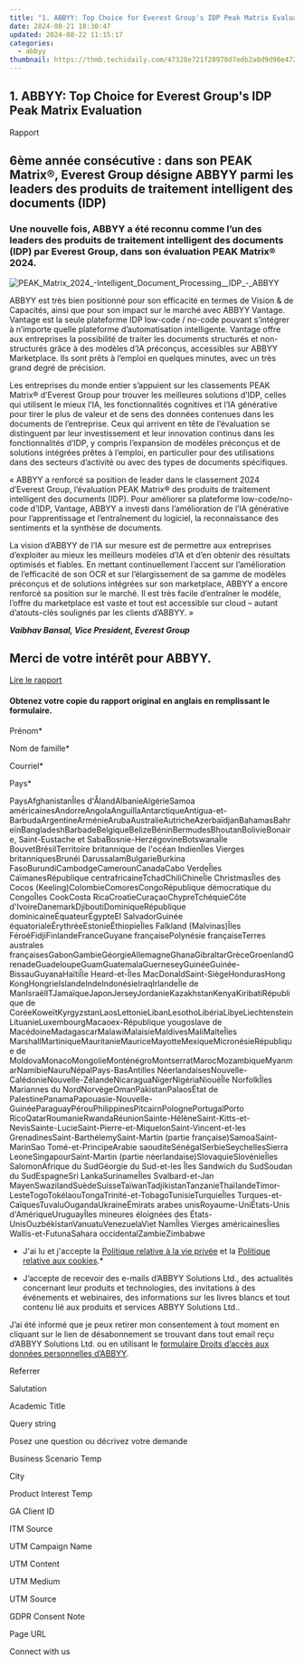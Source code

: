 ```yaml
---
title: "1. ABBYY: Top Choice for Everest Group's IDP Peak Matrix Evaluation"
date: 2024-08-21 18:30:47
updated: 2024-08-22 11:15:17
categories:
  - abbyy
thumbnail: https://thmb.techidaily.com/47328e721f28970d7edb2a0d9d90e472269e175fd666c4bf3d21fb8d44bdd3c8.png
---
```


## 1. ABBYY: Top Choice for Everest Group's IDP Peak Matrix Evaluation

Rapport

## 6ème année consécutive : dans son PEAK Matrix®, Everest Group désigne ABBYY parmi les leaders des produits de traitement intelligent des documents (IDP)

### Une nouvelle fois, ABBYY a été reconnu comme l’un des leaders des produits de traitement intelligent des documents (IDP) par Everest Group, dans son évaluation PEAK Matrix® 2024\. 

![PEAK_Matrix_2024_-_Intelligent_Document_Processing__IDP__-_ABBYY](https://content.abbyy.com/-/media/project/abbyy/abbyy/insights/resource-center/content-images/peak_matrix_2024_-_intelligent_document_processing__idp__-_abbyy.jpg)

ABBYY est très bien positionné pour son efficacité en termes de Vision & de Capacités, ainsi que pour son impact sur le marché avec ABBYY Vantage. Vantage est la seule plateforme IDP low-code / no-code pouvant s’intégrer à n’importe quelle plateforme d’automatisation intelligente. Vantage offre aux entreprises la possibilité de traiter les documents structurés et non-structurés grâce à des modèles d’IA préconçus, accessibles sur ABBYY Marketplace. Ils sont prêts à l’emploi en quelques minutes, avec un très grand degré de précision. 

Les entreprises du monde entier s’appuient sur les classements PEAK Matrix® d’Everest Group pour trouver les meilleures solutions d’IDP, celles qui utilisent le mieux l’IA, les fonctionnalités cognitives et l’IA générative pour tirer le plus de valeur et de sens des données contenues dans les documents de l’entreprise. Ceux qui arrivent en tête de l’évaluation se distinguent par leur investissement et leur innovation continus dans les fonctionnalités d’IDP, y compris l’expansion de modèles préconçus et de solutions intégrées prêtes à l’emploi, en particulier pour des utilisations dans des secteurs d’activité ou avec des types de documents spécifiques. 

« ABBYY a renforcé sa position de leader dans le classement 2024 d’Everest Group, l’évaluation PEAK Matrix® des produits de traitement intelligent des documents (IDP). Pour améliorer sa plateforme low-code/no-code d’IDP, Vantage, ABBYY a investi dans l’amélioration de l’IA générative pour l’apprentissage et l’entraînement du logiciel, la reconnaissance des sentiments et la synthèse de documents. 

La vision d’ABBYY de l’IA sur mesure est de permettre aux entreprises d’exploiter au mieux les meilleurs modèles d’IA et d’en obtenir des résultats optimisés et fiables. En mettant continuellement l’accent sur l’amélioration de l’efficacité de son OCR et sur l’élargissement de sa gamme de modèles préconçus et de solutions intégrées sur son marketplace, ABBYY a encore renforcé sa position sur le marché. Il est très facile d’entraîner le modèle, l’offre du marketplace est vaste et tout est accessible sur cloud – autant d’atouts-clés soulignés par les clients d’ABBYY. »

_**Vaibhav Bansal, Vice President, Everest Group**_ 

## Merci de votre intérêt pour ABBYY. 

[Lire le rapport](https://global.abbyy.com/hubfs/documents/content/report-everest-group-idp-products-peak-matrix-assessment-2024-en.pdf "Read the report") 

#### Obtenez votre copie du rapport original en anglais en remplissant le formulaire. 

Prénom\*

Nom de famille\*

Courriel\*

Pays\*

PaysAfghanistanÎles d'ÅlandAlbanieAlgérieSamoa américainesAndorreAngolaAnguillaAntarctiqueAntigua-et-BarbudaArgentineArménieArubaAustralieAutricheAzerbaïdjanBahamasBahreïnBangladeshBarbadeBelgiqueBelizeBéninBermudesBhoutanBolivieBonaire, Saint-Eustache et SabaBosnie-HerzégovineBotswanaÎle BouvetBrésilTerritoire britannique de l'océan IndienÎles Vierges britanniquesBrunéi DarussalamBulgarieBurkina FasoBurundiCambodgeCamerounCanadaCabo VerdeÎles CaïmanesRépublique centrafricaineTchadChiliChineÎle ChristmasÎles des Cocos (Keeling)ColombieComoresCongoRépublique démocratique du CongoÎles CookCosta RicaCroatieCuraçaoChypreTchéquieCôte d'IvoireDanemarkDjiboutiDominiqueRépublique dominicaineÉquateurÉgypteEl SalvadorGuinée équatorialeÉrythréeEstonieÉthiopieÎles Falkland (Malvinas)Îles FéroéFidjiFinlandeFranceGuyane françaisePolynésie françaiseTerres australes françaisesGabonGambieGéorgieAllemagneGhanaGibraltarGrèceGroenlandGrenadeGuadeloupeGuamGuatemalaGuerneseyGuinéeGuinée-BissauGuyanaHaïtiÎle Heard-et-Îles MacDonaldSaint-SiègeHondurasHong KongHongrieIslandeIndeIndonésieIraqIrlandeÎle de ManIsraëlITJamaïqueJaponJerseyJordanieKazakhstanKenyaKiribatiRépublique de CoréeKoweïtKyrgyzstanLaosLettonieLibanLesothoLibériaLibyeLiechtensteinLituanieLuxembourgMacaoex-République yougoslave de MacédoineMadagascarMalawiMalaisieMaldivesMaliMalteÎles MarshallMartiniqueMauritanieMauriceMayotteMexiqueMicronésieRépublique de MoldovaMonacoMongolieMonténégroMontserratMarocMozambiqueMyanmarNamibieNauruNépalPays-BasAntilles NéerlandaisesNouvelle-CalédonieNouvelle-ZélandeNicaraguaNigerNigériaNiouéÎle NorfolkÎles Mariannes du NordNorvègeOmanPakistanPalaosÉtat de PalestinePanamaPapouasie-Nouvelle-GuinéeParaguayPérouPhilippinesPitcairnPolognePortugalPorto RicoQatarRoumanieRwandaRéunionSainte-HélèneSaint-Kitts-et-NevisSainte-LucieSaint-Pierre-et-MiquelonSaint-Vincent-et-les GrenadinesSaint-BarthélemySaint-Martin (partie française)SamoaSaint-MarinSao Tomé-et-PrincipeArabie saouditeSénégalSerbieSeychellesSierra LeoneSingapourSaint-Martin (partie néerlandaise)SlovaquieSlovénieÎles SalomonAfrique du SudGéorgie du Sud-et-les Îles Sandwich du SudSoudan du SudEspagneSri LankaSurinameÎles Svalbard-et-Jan MayenSwazilandSuèdeSuisseTaïwanTadjikistanTanzanieThaïlandeTimor-LesteTogoTokélaouTongaTrinité-et-TobagoTunisieTurquieÎles Turques-et-CaïquesTuvaluOugandaUkraineÉmirats arabes unisRoyaume-UniÉtats-Unis d'AmériqueUruguayÎles mineures éloignées des États-UnisOuzbékistanVanuatuVenezuelaViet NamÎles Vierges américainesÎles Wallis-et-FutunaSahara occidentalZambieZimbabwe

* J'ai lu et j'accepte la [Politique relative à la vie privée](https://tools.techidaily.com/abbyy/products/) et la [Politique relative aux cookies](https://tools.techidaily.com/abbyy/products/).\*

* J’accepte de recevoir des e-mails d’ABBYY Solutions Ltd., des actualités concernant leur produits et technologies, des invitations à des événements et webinaires, des informations sur les livres blancs et tout contenu lié aux produits et services ABBYY Solutions Ltd..  
    
J’ai été informé que je peux retirer mon consentement à tout moment en cliquant sur le lien de désabonnement se trouvant dans tout email reçu d’ABBYY Solutions Ltd. ou en utilisant le [formulaire Droits d’accès aux données personnelles d’ABBYY](https://tools.techidaily.com/abbyy/products/).

Referrer

Salutation

Academic Title

Query string

Posez une question ou décrivez votre demande 

Business Scenario Temp

City

Product Interest Temp

GA Client ID

ITM Source

UTM Campaign Name

UTM Content

UTM Medium

UTM Source

GDPR Consent Note

Page URL

Connect with us

<ins class="adsbygoogle"
     style="display:block"
     data-ad-format="autorelaxed"
     data-ad-client="ca-pub-7571918770474297"
     data-ad-slot="1223367746"></ins>



<ins class="adsbygoogle"
     style="display:block"
     data-ad-client="ca-pub-7571918770474297"
     data-ad-slot="8358498916"
     data-ad-format="auto"
     data-full-width-responsive="true"></ins>
